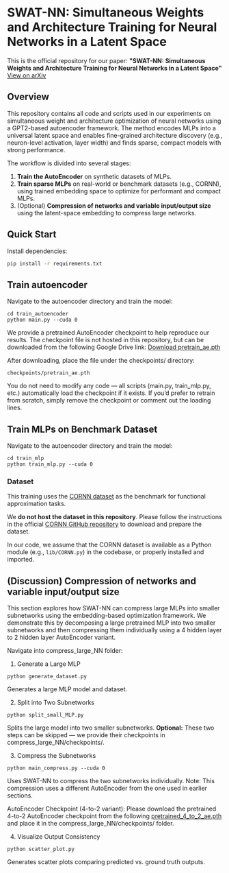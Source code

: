 # SWAT-NN: Simultaneous Weights and Architecture Training for Neural Networks in a Latent Space

This is the official repository for our paper:
**"SWAT-NN: Simultaneous Weights and Architecture Training for Neural Networks in a Latent Space"**  
[View on arXiv](https://arxiv.org/abs/2506.08270)

## Overview

This repository contains all code and scripts used in our experiments on simultaneous weight and architecture optimization of neural networks using a GPT2-based autoencoder framework. The method encodes MLPs into a universal latent space and enables fine-grained architecture discovery (e.g., neuron-level activation, layer width) and finds sparse, compact models with strong performance.

The workflow is divided into several stages:

1. **Train the AutoEncoder** on synthetic datasets of MLPs.
2. **Train sparse MLPs** on real-world or benchmark datasets (e.g., CORNN), using trained embedding space to optimize for performant and compact MLPs.
3. (Optional) **Compression of networks and variable input/output size** using the latent-space embedding to compress large networks.


## Quick Start

Install dependencies:

```bash
pip install -r requirements.txt
```


## Train autoencoder

Navigate to the autoencoder directory and train the model:
```
cd train_autoencoder
python main.py --cuda 0
```
We provide a pretrained AutoEncoder checkpoint to help reproduce our results.
The checkpoint file is not hosted in this repository, but can be downloaded from the following Google Drive link:
[Download pretrain_ae.pth](https://tinyurl.com/SWAT-NN)

After downloading, place the file under the checkpoints/ directory:
```
checkpoints/pretrain_ae.pth
```

You do not need to modify any code — all scripts (main.py, train_mlp.py, etc.) automatically load the checkpoint if it exists.
If you’d prefer to retrain from scratch, simply remove the checkpoint or comment out the loading lines.

## Train MLPs on Benchmark Dataset

Navigate to the autoencoder directory and train the model:
```
cd train_mlp
python train_mlp.py --cuda 0
```

### Dataset

This training uses the [CORNN dataset](https://github.com/CWCleghornAI/CORNN.git) as the benchmark for functional approximation tasks.

We **do not host the dataset in this repository**. Please follow the instructions in the official [CORNN GitHub repository](https://github.com/CWCleghornAI/CORNN.git) to download and prepare the dataset.

In our code, we assume that the CORNN dataset is available as a Python module (e.g., `lib/CORNN.py`) in the codebase, or properly installed and imported.


## (Discussion) Compression of networks and variable input/output size
This section explores how SWAT-NN can compress large MLPs into smaller subnetworks using the embedding-based optimization framework. We demonstrate this by decomposing a large pretrained MLP into two smaller subnetworks and then compressing them individually using a 4 hidden layer to 2 hidden layer AutoEncoder variant.

Navigate into compress_large_NN folder:

1. Generate a Large MLP
```
python generate_dataset.py
```
Generates a large MLP model and dataset.

2. Split into Two Subnetworks
```
python split_small_MLP.py
```
Splits the large model into two smaller subnetworks.
**Optional:** These two steps can be skipped — we provide their checkpoints in compress_large_NN/checkpoints/.

3. Compress the Subnetworks
```
python main_compress.py --cuda 0
```
Uses SWAT-NN to compress the two subnetworks individually.
Note: This compression uses a different AutoEncoder from the one used in earlier sections.

AutoEncoder Checkpoint (4-to-2 variant):
Please download the pretrained 4-to-2 AutoEncoder checkpoint from the following [pretrained_4_to_2_ae.pth](https://tinyurl.com/SWAT-NN) and place it in the compress_large_NN/checkpoints/ folder.

4. Visualize Output Consistency
```
python scatter_plot.py
```
Generates scatter plots comparing predicted vs. ground truth outputs.
